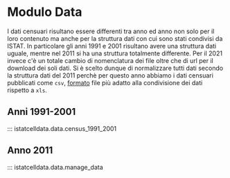 # Modulo Data

I dati censuari risultano essere differenti tra anno ed anno non solo per il loro contenuto ma anche per la struttura 
dati con cui sono stati condivisi da ISTAT.
In particolare gli anni 1991 e 2001 risultano avere una struttura dati uguale, mentre nel 2011 si ha una struttura 
totalmente differente. Per il 2021 invece c'è un totale cambio di nomenclatura dei file oltre che di url per il 
download dei soli dati.
Si è scelto dunque di normalizzare tutti dati secondo la struttura dati del 2011 perchè per questo anno abbiamo i dati 
censuari pubblicati come `csv`, [formato](https://en.wikipedia.org/wiki/Comma-separated_values#Data_exchange) file più adatto alla condivisione dei dati rispetto a `xls`.

## Anni 1991-2001

::: istatcelldata.data.census_1991_2001

## Anno 2011

::: istatcelldata.data.manage_data
